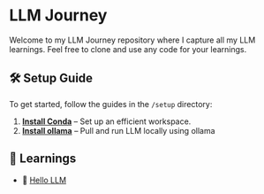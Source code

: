 # LLM Journey

Welcome to my LLM Journey repository where I capture all my LLM learnings. Feel free to clone and use any code for your learnings.

## 🛠️ Setup Guide

To get started, follow the guides in the `/setup` directory:

1. **[Install Conda](10_setup/install_conda.md)** – Set up an efficient workspace.
2. **[Install ollama](10_setup/install_ollama.md)** – Pull and run LLM locally using ollama

## 🧠 Learnings

- 🤖 [Hello LLM](20_hello_llm/readme.md)
